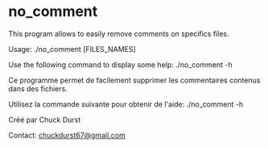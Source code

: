 # no_comment
This program allows to easily remove comments on specifics files.

Usage: ./no_comment [FILES_NAMES]

Use the following command to display some help: ./no_comment -h

Ce programme permet de facilement supprimer les commentaires contenus dans des fichiers.

Utilisez la commande suivante pour obtenir de l'aide: ./no_comment -h

Créé par Chuck Durst

Contact: chuckdurst67@gmail.com
